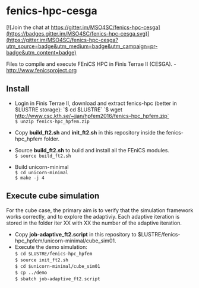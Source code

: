 fenics-hpc-cesga
===================

[![Join the chat at https://gitter.im/MSO4SC/fenics-hpc-cesga](https://badges.gitter.im/MSO4SC/fenics-hpc-cesga.svg)](https://gitter.im/MSO4SC/fenics-hpc-cesga?utm_source=badge&utm_medium=badge&utm_campaign=pr-badge&utm_content=badge)

Files to compile and execute FEniCS HPC in Finis Terrae II (CESGA). - http://www.fenicsproject.org

Install
-------------
 - Login in Finis Terrae II, download and extract fenics-hpc (better in $LUSTRE storage):  
`$ cd $LUSTRE`  
`$ wget http://www.csc.kth.se/~jjan/hpfem2016/fenics-hpc_hpfem.zip`  
`$ unzip fenics-hpc_hpfem.zip`  
 
 - Copy **build_ft2.sh** and **init_ft2.sh** in this repository inside the fenics-hpc_hpfem folder.  
 - Source **build_ft2.sh** to build and install all the FEniCS modules.  
`$ source build_ft2.sh`  

 - Build unicorn-minimal  
`$ cd unicorn-minimal`  
`$ make -j 4`  

Execute cube simulation
-------------
For the cube case, the primary aim is to verify that the simulation framework works correctly, and
to explore the adaptiviy. Each adaptive iteration is stored in the folder iter XX with XX the number
of the adaptive iteration.

- Copy **job-adaptive_ft2.script** in this repository to $LUSTRE/fenics-hpc_hpfem/unicorn-minimal/cube_sim01.  
- Execute the demo simulation:  
`$ cd $LUSTRE/fenics-hpc_hpfem`  
`$ source init_ft2.sh`  
`$ cd $unicorn-minimal/cube_sim01`  
`$ cp ../demo`  
`$ sbatch job-adaptive_ft2.script`  
